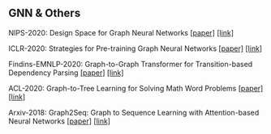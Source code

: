 ## GNN & Others


NIPS-2020: Design Space for Graph Neural Networks [[paper]](./papers/2011.08843.pdf) [[link]](https://arxiv.org/abs/2011.08843)


ICLR-2020: Strategies for Pre-training Graph Neural Networks [[paper]](./papers/1905.12265.pdf) [[link]](https://arxiv.org/abs/1905.12265)


Findins-EMNLP-2020: Graph-to-Graph Transformer for Transition-based Dependency Parsing [[paper]](./papers/2020.findings-emnlp.294.pdf) [[link]](https://aclanthology.org/2020.findings-emnlp.294/)


ACL-2020: Graph-to-Tree Learning for Solving Math Word Problems [[paper]](./papers/2020.acl-main.362.pdf) [[link]](https://aclanthology.org/2020.acl-main.362/)


Arxiv-2018: Graph2Seq: Graph to Sequence Learning with Attention-based Neural Networks [[paper]](./papers/1804.00823.pdf) [[link]](https://arxiv.org/abs/1804.00823)
























